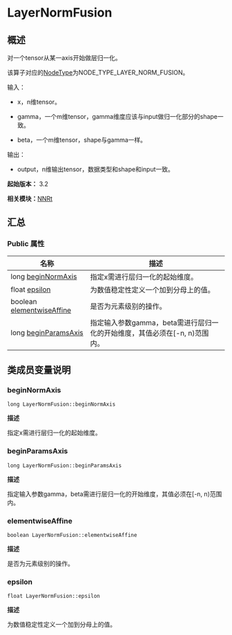 # LayerNormFusion


## 概述

对一个tensor从某一axis开始做层归一化。

该算子对应的[NodeType](_n_n_rt_v20.md#nodetype)为NODE_TYPE_LAYER_NORM_FUSION。

输入：

- x，n维tensor。

- gamma，一个m维tensor，gamma维度应该与input做归一化部分的shape一致。

- beta，一个m维tensor，shape与gamma一样。

输出：

- output，n维输出tensor，数据类型和shape和input一致。

**起始版本：** 3.2

**相关模块：**[NNRt](_n_n_rt_v20.md)


## 汇总


### Public 属性

| 名称 | 描述 | 
| -------- | -------- |
| long [beginNormAxis](#beginnormaxis) | 指定x需进行层归一化的起始维度。  | 
| float [epsilon](#epsilon) | 为数值稳定性定义一个加到分母上的值。  | 
| boolean [elementwiseAffine](#elementwiseaffine) | 是否为元素级别的操作。  | 
| long [beginParamsAxis](#beginparamsaxis) | 指定输入参数gamma，beta需进行层归一化的开始维度，其值必须在[-n, n)范围内。  | 


## 类成员变量说明


### beginNormAxis

```
long LayerNormFusion::beginNormAxis
```
**描述**

指定x需进行层归一化的起始维度。


### beginParamsAxis

```
long LayerNormFusion::beginParamsAxis
```
**描述**

指定输入参数gamma，beta需进行层归一化的开始维度，其值必须在[-n, n)范围内。


### elementwiseAffine

```
boolean LayerNormFusion::elementwiseAffine
```
**描述**

是否为元素级别的操作。


### epsilon

```
float LayerNormFusion::epsilon
```
**描述**

为数值稳定性定义一个加到分母上的值。
